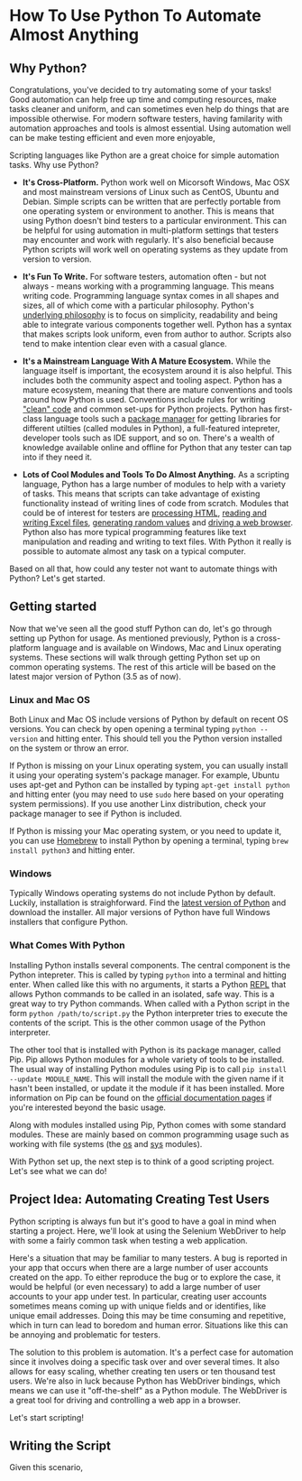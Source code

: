 # How To Use Python To Automate Almost Anything

## Why Python?

Congratulations, you've decided to try automating some of your tasks! Good automation can help free up time and computing resources, make tasks cleaner and uniform, and can sometimes even help do things that are impossible otherwise. For modern software testers, having familarity with automation approaches and tools is almost essential. Using automation well can be make testing efficient and even more enjoyable, 

Scripting languages like Python are a great choice for simple automation tasks. Why use Python? 

- **It's Cross-Platform.** Python work well on Micorsoft Windows, Mac OSX and most mainstream versions of Linux such as CentOS, Ubuntu and Debian. Simple scripts can be written that are perfectly portable from one operating system or environment to another. This is means that using Python doesn't bind testers to a particular environment. This can be helpful for using automation in multi-platform settings that testers may encounter and work with regularly. It's also beneficial because Python scripts will work well on operating systems as they update from version to version.

- **It's Fun To Write.** For software testers, automation often - but not always - means working with a programming language. This means writing code. Programming language syntax comes in all shapes and sizes, all of which come with a particular philosophy. Python's [underlying philosophy](https://www.python.org/dev/peps/pep-0020/) is to focus on simplicity, readability and being able to integrate various components together well. Python has a syntax that makes scripts look uniform, even from author to author. Scripts also tend to make intention clear even with a casual glance.

- **It's a Mainstream Language With A Mature Ecosystem.** While the language itself is important, the ecosystem around it is also helpful. This includes both the community aspect and tooling aspect. Python has a mature ecosystem, meaning that there are mature conventions and tools around how Python is used. Conventions include rules for writing ["clean" code](https://www.python.org/dev/peps/pep-0008/) and common set-ups for Python projects. Python has first-class language tools such a [package manager](https://pypi.python.org/pypi/pip/) for getting libraries for different utilties (called modules in Python), a full-featured intepreter, developer tools such as IDE support, and so on. There's a wealth of knowledge available online and offline for Python that any tester can tap into if they need it.

- **Lots of Cool Modules and Tools To Do Almost Anything.** As a scripting language, Python has a large number of modules to help with a variety of tasks. This means that scripts can take advantage of existing functionality instead of writing lines of code from scratch. Modules that could be of interest for testers are [processing HTML](https://www.crummy.com/software/BeautifulSoup/), [reading and writing Excel files](http://openpyxl.readthedocs.io/en/default/), [generating random values](https://docs.python.org/2/library/random.html) and [driving a web browser](http://selenium-python.readthedocs.io/api.html). Python also has more typical programming features like text manipulation and reading and writing to text files. With Python it really is possible to automate almost any task on a typical computer. 

Based on all that, how could any tester not want to automate things with Python? Let's get started. 

## Getting started

Now that we've seen all the good stuff Python can do, let's go through setting up Python for usage. As mentioned previously, Python is a cross-platform language and is available on Windows, Mac and Linux operating systems. These sections will walk through getting Python set up on common operating systems. The rest of this article will be based on the latest major version of Python (3.5 as of now). 

### Linux and Mac OS

Both Linux and Mac OS include versions of Python by default on recent OS versions.  You can check by open opening a terminal typing `python --version` and hitting enter. This should tell you the Python version installed on the system or throw an error. 

If Python is missing on your Linux operating system, you can usually install it using your operating system's package manager. For example, Ubuntu uses apt-get and Python can be installed by typing `apt-get install python` and hitting enter (you may need to use `sudo` here based on your operating system permissions). If you use another Linx distribution, check your package manager to see if Python is included.  

If Python is missing your Mac operating system, or you need to update it, you can use [Homebrew](http://brew.sh/) to install Python by opening a terminal, typing `brew install python3` and hitting enter. 

### Windows

Typically Windows operating systems do not include Python by default. Luckily, installation is straighforward. Find the [latest version of Python](https://www.python.org/downloads/windows/) and download the installer. All major versions of Python have full Windows installers that configure Python. 

### What Comes With Python

Installing Python installs several components. The central component is the Python intepreter. This is called by typing `python` into a terminal and hitting enter. When called like this with no arguments, it starts a Python [REPL](https://en.wikipedia.org/wiki/Read%E2%80%93eval%E2%80%93print_loop) that allows Python commands to be called in an isolated, safe way. This is a great way to try Python commands. When called with a Python script in the form `python /path/to/script.py` the Python interpreter tries to execute the contents of the script. This is the other common usage of the Python interpreter.

The other tool that is installed with Python is its package manager, called Pip. Pip allows Python modules for a whole variety of tools to be installed. The usual way of installing Python modules using Pip is to call `pip install --update MODULE_NAME`. This will install the module with the given name if it hasn't been installed, or update it the module if it has been installed. More information on Pip can be found on the [official documentation pages](https://pip.pypa.io/en/stable/) if you're interested beyond the basic usage.

Along with modules installed using Pip, Python comes with some standard modules. These are mainly based on common programming usage such as working with file systems (the [os](https://docs.python.org/3/library/os.html) and [sys](https://docs.python.org/3/library/sys.html) modules). 

With Python set up, the next step is to think of a good scripting project. Let's see what we can do!

## Project Idea: Automating Creating Test Users

Python scripting is always fun but it's good to have a goal in mind when starting a project. Here, we'll look at using the Selenium WebDriver to help with some a fairly common task when testing a web application. 

Here's a situation that may be familiar to many testers. A bug is reported in your app that occurs when there are a large number of user accounts created on the app. To either reproduce the bug or to explore the case, it would be helpful (or even necessary) to add a large number of user accounts to your app under test. In particular, creating user accounts sometimes means coming up with unique fields and or identifies, like unique email addresses. Doing this may be time consuming and repetitive, which in turn can lead to boredom and human error. Situations like this can be annoying and problematic for testers. 

The solution to this problem is automation. It's a perfect case for automation since it involves doing a specific task over and over several times. It also allows for easy scaling, whether creating ten users or ten thousand test users. We're also in luck because Python has WebDriver bindings, which means we can use it "off-the-shelf" as a Python module. The WebDriver is a great tool for driving and controlling a web app in a browser. 

Let's start scripting!

## Writing the Script



Given this scenario,  